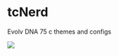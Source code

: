 # tcNerd
Evolv DNA 75 c themes and configs 


<img align="left" src="hhttps://github.com/fonnoir/tcNerd/blob/master/screenshot.jpg?raw=true">
